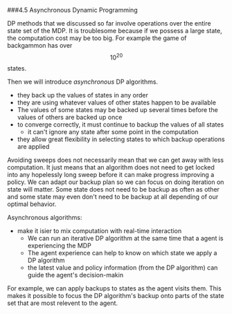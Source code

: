 ###4.5 Asynchronous Dynamic Programming

DP methods that we discussed so far involve operations over the entire state set of the MDP.
It is troublesome because if we possess a large state, the computation cost may be too big.
For example the game of backgammon has over $$10^{20}$$ states.

Then we will introduce *asynchronous* DP algorithms.
- they back up the values of states in any order
- they are using whatever values of other states happen to be available
- The values of some states may be backed up several times before the values of others are backed up once
- to converge correctly, it must continue to backup the values of all states
  - it can't ignore any state after some point in the computation
- they allow great flexibility in selecting states to which backup operations are applied

Avoiding sweeps does not necessarily mean that we can get away with less computation.
It just means that an algorithm does not need to get locked into any hopelessly long 
sweep before it can make progress improving a policy.
We can adapt our backup plan so we can focus on doing iteration on state will matter.
Some state does not need to be backup as often as other and some state may even don't need 
to be backup at all depending of our optimal behavior.

Asynchronous algorithms:
- make it isier to mix computation with real-time interaction
  - We can run an iterative DP algorithm at the same time that a agent is experiencing the MDP
  - The agent experience can help to know on which state we apply a DP algorithm
  - the latest value and policy information (from the DP algorithm) can guide the agent's decision-makin

For example, we can apply backups to states as the agent visits them. This makes it 
possible to focus the DP algorithm's backup onto parts of the state set that are most
relevent to the agent.
